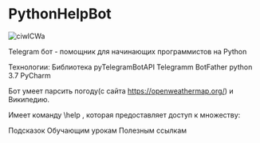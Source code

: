 # PythonHelpBot
![ciwlCWa](https://user-images.githubusercontent.com/98047281/216026824-8a80b308-41bb-4dfa-8b01-4b1ed0eadce8.png)


Telegram бот - помощник для начинающих программистов на Python

Технологии:
Библиотека pyTelegramBotAPI
Telegramm BotFather
python 3.7
PyCharm


Бот умеет парсить погоду(с сайта https://openweathermap.org/) и Википедию.

Имеет команду \help , которая предоставляет доступ к множеству:

Подсказок
Обучающим урокам
Полезным ссылкам
